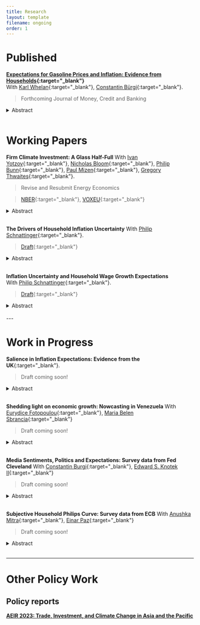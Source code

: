 ```yaml
---
title: Research
layout: template
filename: ongoing
order: 1
---
```


# Published

**[Expectations for Gasoline Prices and Inflation: Evidence from Households](./papers/Gasoline_Inflation_exp.pdf){:target="_blank"}**  
With [Karl Whelan](https://karlwhelan.com/blog/){:target="_blank"}, [Constantin Bürgi](https://sites.google.com/view/cburgi/home){:target="_blank"}.  
> Forthcoming Journal of Money, Credit and Banking

<details>
  <summary>Abstract</summary>
  <br>
  <blockquote>
    Gasoline prices are highly salient to consumers and, for this reason, they may have an outsized influence on their thinking about inflation. We examine how people’s expectations about gasoline prices influence their expectations for overall inflation. We find little evidence from two US household surveys that people over-react to their beliefs about expected gasoline prices when formulating their expectations about overall inflation.
  </blockquote>
</details>
<br>

# Working Papers

**Firm Climate Investment: A Glass Half-Full** With [Ivan Yotzov](https://www.iyotzov.com/){:target="_blank"}, [Nicholas Bloom](#){:target="_blank"}, [Philip Bunn](#){:target="_blank"}, [Paul Mizen](#){:target="_blank"}, [Gregory Thwaites](#){:target="_blank"}.

> Revise and Resubmit Energy Economics

> [NBER](https://www.nber.org/papers/w33081){:target="_blank"}, [VOXEU](https://t.co/WZCzA9Wolx){:target="_blank"}

<details>
  <summary>Abstract</summary>
  <br>
  <blockquote>
    We analyze the importance of climate-related investment using a large economy-wide survey of UK firms. Over half of firms expect climate change to have a positive impact on their investment in the medium term, with around a quarter expecting a large impact of over 10%. Around two-thirds of these investments are expected to be in addition to normal capital expenditure, with some firms investing less elsewhere. These investments will be driven by larger firms as well as those in more energy-intensive sectors. Climate investments are expected mainly in switching to green energy sources and improving energy efficiency, and firms expect to finance these mainly using internal cash reserves. Overall, although firms are expecting to invest more resources in adapting to climate change, under reasonable assumptions, these investments are still not sufficient to meet the estimated targets implied by the UK Net Zero Pathway.
  </blockquote>
</details>
<br>


**The Drivers of Household Inflation Uncertainty** With [Philip Schnattinger](https://philipschnattinger.github.io/){:target="_blank"}.

>[Draft](https://www.dropbox.com/scl/fi/wxp6kppwp4kyud0lpfh1r/Drivers_of_Household_Inflation_Uncertainty.pdf?rlkey=8zafc6rmd0cia6byxsehb070o&e=1&dl=0){:target="_blank"}

<details>
  <summary>Abstract</summary>
  <br>
  <blockquote>
    Applying the round-number methods proposed in Binder (2017), we infer an individual's cognitive uncertainty about product groups. We use the responses of individuals point expectations about gasoline, food, medical, education, rent, and gold prices in the NYFed Survey of Consumers
    Expectation. Of these individual product groups, food prices are found to be the main driver of an individual's aggregate uncertainty about future inflation. We then show that a monetary policy is most effective at reducing food price uncertainty.
  </blockquote>
</details>
<br>

**Inflation Uncertainty and Household Wage Growth Expectations**  
With [Philip Schnattinger]([https://philipschnattinger.github.io/){:target="_blank"}.  
>[Draft](https://www.dropbox.com/home/Inflation%20uncertainty?preview=Household+Inflation+Uncertainty+and+Wage+Growth+Expectation.pdf){:target="_blank"}

<details>
  <summary>Abstract</summary>
  <br>
  <blockquote>
   This paper investigates how subjective household inflation uncertainty around future prices shapes employed individuals’ expectations of nominal wage growth. Utilizing detailed microdata from the Federal Reserve Bank of New York’s Survey of Consumer Expectations (SCE), we document two key empirical findings: (i) individual-level inflation uncertainty is positively associated with wage growth expectations, and (ii) this relationship is marginally higher for low-income households. To address potential endogeneity arising from wage-price dynamics, we propose a novel instrumental variable strategy that exploits variations in forecast imprecision for highly salient consumer goods (gasoline and food). Our identification leverages the cognitive heuristic that individuals use ”round numbers to represent uncertain forecasts,” generating quasi-exogenous
variation in inflation uncertainty. To interpret these empirical findings, we develop a search-and-matching model of the labor market with heterogeneous worker wealth, extending the framework of Krusell et al. (2010) to incorporate wage bargaining under uncertainty. We propose wage bargaining under uncertainty, combining the alternative offer bargaining wage bargain proposed Hall and Milgrom (2008) with the solution for
bargaining under uncertainty developed in White (2008). In our model, nominal wages are negotiated before the realization of inflation. Risk-averse workers, facing uncertainty about their future real purchasing power, demand higher nominal wages as compensation for bearing inflation risk. This compensating risk premium mechanism plays a pivotal role, explaining why increased inflation uncertainty leads workers to form higher nominal wage growth expectations and negotiate higher wage increases.
  </blockquote>
</details>
<br>
---

# Work in Progress

**Salience in Inflation Expectations: Evidence from the UK**{:target="_blank"}.

> Draft coming soon!

<details>
  <summary>Abstract</summary>
  <br>
  <blockquote>
     This paper investigates which components of the UK’s Consumer Price Index (CPI) disproportionately shape both consumers’ and professional forecasters’ perceived and one-year-ahead inflation expectations. By leveraging a highly granular breakdown of over 200 CPI categories, we aim to understand how specific price changes—rather than the aggregate index—drive inflation beliefs across heterogeneous population groups. We merge detailed price data from the UK’s Living Costs and Food Survey with inflation expectation data from the Bank of England’s Inflation Attitudes Survey, creating a rich panel that allows us to trace how individual components of the consumption basket influence inflation perceptions. Our empirical strategy employs a two-stage machine learning framework. In the first stage, we use Random Forests and LASSO for feature selection to identify which CPI components are most predictive of expectations. In the second stage, we use these features to forecast inflation beliefs based on the selected features. Our findings show that a small subset of salient and frequently purchased items plays a disproportionately large role in shaping inflation expectations—particularly among lower-income households. These insights not only improve our understanding of expectation formation but also enhance the forecasting performance across different demographic groups.
  </blockquote>
</details>
<br>

**Shedding light on economic growth: Nowcasting in Venezuela** With [Eurydice Fotopoulou](https://scholar.google.com/citations?user=hMYP6gYAAAAJ&hl=en){:target="_blank"}, [Maria Belen Sbrancia](#){:target="_blank"}

> Draft coming soon!

<details>
  <summary>Abstract</summary>
  <br>
  <blockquote>
   Economic forecasting in Venezuela presents significant challenges due to the discontinuation of key macroeconomic data publication by the Banco Central de Venezuela since Q1 2019. The economy has experienced a sharp and prolonged contraction, particularly between 2013 and 2020, shrinking to a quarter of its 2012 size. The absence of reliable data on fundamental economic indicators—such as real GDP, trade flows, and manufacturing activity—combined with structural shifts in the economy, has severely constrained the ability to conduct accurate macroeconomic analysis and forecasting.
This paper explores alternative approaches to addressing these data limitations by integrating traditional and non-traditional data sources with machine learning and econometric techniques to estimate real GDP. Specifically, it evaluates the applicability of Random Forest, Stacking methods, and the Dynamic Factor Model in the case of Venezuela. The analysis assesses the advantages and limitations of these methodologies, highlighting their potential to bridge critical data gaps and enhance economic forecasting in environments where direct data collection is limited. These approaches may offer broader applicability for forecasting in data-scarce economies, informing policy design and economic decision-making in similarly constrained contexts.
  </blockquote>
</details>
<br>

**Media Sentiments, Politics and Expectations: Survey data from Fed Cleveland** With [Constantin Burgi](https://sites.google.com/view/cburgi/home){:target="_blank"}, [Edward S. Knotek II](#){:target="_blank"}

> Draft coming soon!

<details>
  <summary>Abstract</summary>
  <br>
  <blockquote>
  </blockquote>
</details>
<br>

**Subjective Household Philips Curve: Survey data from ECB** With [Anushka Mitra](https://sites.google.com/view/cburgi/home){:target="_blank"}, [Einar Paz](#){:target="_blank"}

> Draft coming soon!

<details>
  <summary>Abstract</summary>
  <br>
  <blockquote>
  </blockquote>
</details>
<br>


---

# Other Policy Work

## Policy reports  

**[AEIR 2023: Trade, Investment, and Climate Change in Asia and the Pacific](https://www.adb.org/publications/asian-economic-integration-report-2023)**  
